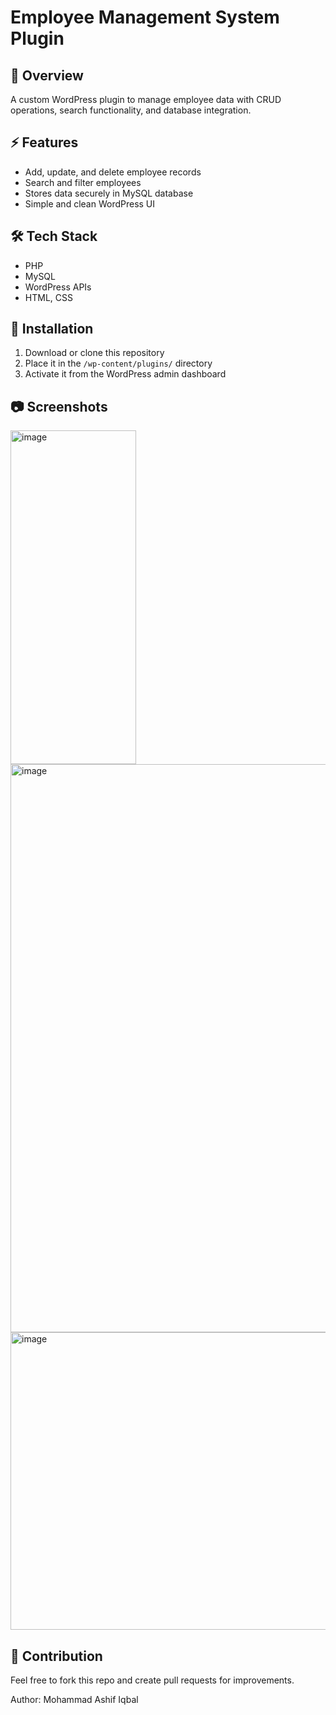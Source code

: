 # Employee Management System Plugin  

## 📌 Overview  
A custom WordPress plugin to manage employee data with CRUD operations, search functionality, and database integration.  

## ⚡ Features  
- Add, update, and delete employee records  
- Search and filter employees  
- Stores data securely in MySQL database  
- Simple and clean WordPress UI  

## 🛠 Tech Stack  
- PHP  
- MySQL  
- WordPress APIs  
- HTML, CSS  

## 🚀 Installation  
1. Download or clone this repository  
2. Place it in the `/wp-content/plugins/` directory  
3. Activate it from the WordPress admin dashboard  

## 📷 Screenshots  
<img width="201" height="534" alt="image" src="https://github.com/user-attachments/assets/7f60750f-a333-429b-9795-526ea8dbbe12" />
<img width="1467" height="909" alt="image" src="https://github.com/user-attachments/assets/c655c3f9-1cb2-4a3a-8e1a-92493ba5a555" />
<img width="1608" height="476" alt="image" src="https://github.com/user-attachments/assets/d282c015-85b2-4b70-9048-246edc947e1e" />




## 🤝 Contribution  
Feel free to fork this repo and create pull requests for improvements.  

Author: Mohammad Ashif Iqbal
